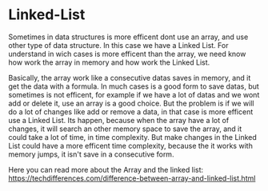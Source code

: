 # Linked-List

Sometimes in data structures is more efficent dont use an array, and use other type of data structure. In this case we have a Linked List. For understand in wich cases is more efficent than the array, we need know how work the array in memory and how work the Linked List.

Basically, the array work like a consecutive datas saves in memory, and it get the data with a formula. In much cases is a good form to save datas, but sometimes is not efficent, for example if we have a lot of datas and we wont add or delete it, use an array is a good choice. But the problem is if we will do a lot of changes like add or remove a data, in that case is more efficent use a Linked List.
Its happen, because when the array have a lot of changes, it will search an other memory space to save the array, and it could take a lot of time, in time complexity. But make changes in the  Linked List could have a more efficent time complexity, because the it works with memory jumps, it isn't save in a consecutive form.

Here you can read more about the Array and the linked list: https://techdifferences.com/difference-between-array-and-linked-list.html
